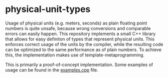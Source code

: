 # physical-unit-types

Usage of physical units (e.g. meters, seconds) as plain floating point numbers
is quite unsafe, because wrong conversions and comparable errors can easily
happen. This repository implements a small C++ library that allows for easy
definiton of types that represent physical units. This enforces correct usage of
the units by the compiler, while the resulting code can be optimized to the same
performance as of plain numbers. To achieve this, the implementation makes use
of template-metaprogramming.

This is primarily a proof-of-concept implementation. Some examples of usage can
be found in the
[examples.cpp](https://github.com/N-Maas/physical-unit-types/blob/master/P_Units/examples.cpp)
file.